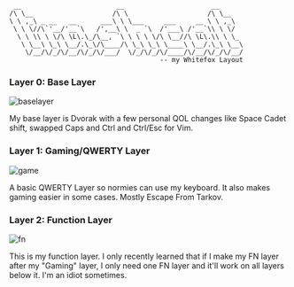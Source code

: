 ```
 __                        __                      __      
/\ \__                    /\ \                    /\ \__   
\ \ ,_\ _ __   __      ___\ \ \___     ___     __ \ \ ,_\  
 \ \ \//\`'__/'__`\   /',__\ \  _ `\  /'___\ /'__`\\ \ \/  
  \ \ \\ \ \/\ \L\.\_/\__, `\ \ \ \ \/\ \__//\ \L\.\\ \ \_ 
   \ \__\ \_\ \__/.\_\/\____/\ \_\ \_\ \____\ \__/.\_\ \__\
    \/__/\/_/\/__/\/_/\/___/  \/_/\/_/\/____/\/__/\/_/\/__/
                                      -- my Whitefox Layout
```

### Layer 0: Base Layer

![baselayer](https://blog.trashcat.xyz/photos/base.png)

My base layer is Dvorak with a few personal QOL changes like Space Cadet shift, swapped Caps and Ctrl and Ctrl/Esc for Vim.



### Layer 1: Gaming/QWERTY Layer

![game](https://blog.trashcat.xyz/photos/game.png)

A basic QWERTY Layer so normies can use my keyboard. It also makes gaming easier in some cases. Mostly Escape From Tarkov.



### Layer 2: Function Layer

![fn](https://blog.trashcat.xyz/photos/fn.png)

This is my function layer. I only recently learned that if I make my FN layer after my "Gaming" layer, I only need one FN layer and it'll work on all layers below it. I'm an idiot sometimes.